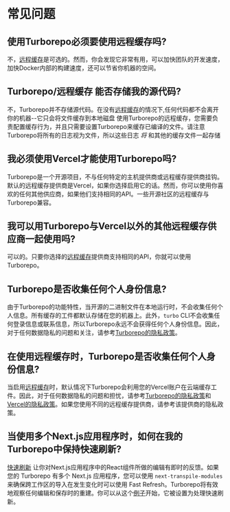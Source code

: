 # 常见问题

## 使用Turborepo必须要使用远程缓存吗?

不，[远程缓存](https://turbo.build/repo/docs/core-concepts/remote-caching)是可选的。然而，你会发现它非常有用，可以加快团队的开发速度，加快Docker内部的构建速度，还可以节省你机器的空间。

## Turborepo/远程缓存 能否存储我的源代码?

不，Turborepo并不存储源代码。在没有[远程缓存](https://turbo.build/repo/docs/core-concepts/remote-caching)的情况下,任何代码都不会离开你的机器--它只会将文件缓存到本地磁盘
使用Turborepo的远程缓存，您需要负责配置缓存行为，并且只需要设置Turborepo来缓存已编译的文件。请注意Turborepo将所有的日志视为文件，所以这些日志 _将_ 和其他的缓存文件一起存储

## 我必须使用Vercel才能使用Turborepo吗?

Turborepo是一个开源项目，不与任何特定的主机提供商或远程缓存提供商挂钩。默认的远程缓存提供商是Vercel，如果你选择启用它的话。然而，你可以使用你喜欢的任何其他供应商，如果他们支持相同的API。一些开源社区的远程缓存与Turborepo兼容。

## 我可以用Turborepo与Vercel以外的其他远程缓存供应商一起使用吗?

可以的。只要你选择的[远程缓存](https://turbo.build/repo/docs/core-concepts/remote-caching)提供商支持相同的API，你就可以使用Turborepo。

## Turborepo是否收集任何个人身份信息?

由于Turborepo的功能特性，当开源的二进制文件在本地运行时，不会收集任何个人信息。所有缓存的工件都默认存储在您的机器上。此外，`turbo` CLI不会收集任何登录信息或联系信息，所以Turborepo永远不会获得任何个人身份信息。因此，对于任何数据隐私的问题和关注，请参考[Turborepo的隐私政策](https://turborepo.org/privacy)。

## 在使用远程缓存时，Turborepo是否收集任何个人身份信息?

当启用[远程缓存](https://turbo.build/repo/docs/core-concepts/remote-caching)时，默认情况下Turborepo会利用您的Vercel账户在云端缓存工件。因此，对于任何数据隐私的问题和担忧，请参考[Turborepo的隐私政策](https://turborepo.org/privacy)和[Vercel的隐私政策](https://vercel.com/legal/privacy-policy)。如果您使用不同的远程缓存提供商，请参考该提供商的隐私政策。

## 当使用多个Next.js应用程序时，如何在我的Turborepo中保持快速刷新?

[快速刷新](https://nextjs.org/docs/basic-features/fast-refresh) 让你对Next.js应用程序中的React组件所做的编辑有即时的反馈。如果您的 Turborepo 有多个 Next.js 应用程序，您可以使用 `next-transpile-modules` 来确保跨工作区的导入在发生变化时可以使用 Fast Refresh。Turborepo将有效地观察任何编辑和保存时的重建。你可以从这个[例子](https://github.com/vercel/turbo/tree/main/examples/basic)开始，它被设置为处理快速刷新。